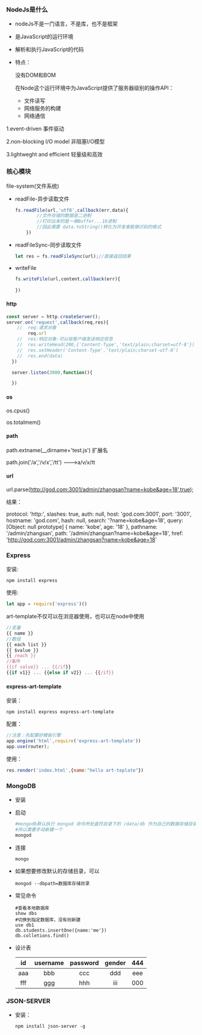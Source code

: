 ### NodeJs是什么

- nodeJs不是一门语言，不是库，也不是框架

- 是JavaScript的运行环境

- 解析和执行JavaScript的代码

- 特点：

  没有DOM和BOM

  在Node这个运行环境中为JavaScript提供了服务器级别的操作API：

  - 文件读写
  - 网络服务的构建
  - 网络通信

1.event-driven 事件驱动

2.non-blocking I/O model 非阻塞I/O模型

3.lightweght and efficient 轻量级和高效

### 核心模块

file-system(文件系统)

- readFile-异步读取文件

  ```javascript
  fs.readFile(url,'utf8',callback(err,data){
          //文件存储的数据是二进制
          //打印出来的是一串Buffer...16进制
          //因此需要 data.toString()转化为开发者能够识别的格式
      })
  ```

- readFileSync-同步读取文件

  ```javascript
  let res = fs.readFileSync(url);//直接返回结果
  ```

- writeFile

  ```javascript
  fs.writeFile(url,content,callback(err){
  	
  })
  ```

#### http

```javascript
const server = http.createServer();
server.on('request',callback(req,res){
 	//	req:请求对象
        req.url
    //	res:响应对象-可以给客户端发送响应信息
    //  res.writeHead(200,{'Content-Type','text/plain;charset=utf-8'}) 
	//	res.setHeader('Content-Type','text/plain;charset-utf-8')
	//	res.end(data)
  })

  server.listen(3000,function(){

  })  
```

#### os

os.cpus()

os.totalmem()

#### path

path.extname(__dirname+'test.js')  扩展名

path.join('/a','/v/x','/tt')  --->a/v/x/tt

#### url

url.parse(http://god.com:3001/admin/zhangsan?name=kobe&age=18',true);

结果：

  protocol: 'http:',
  slashes: true,
  auth: null,
  host: 'god.com:3001',
  port: '3001',
  hostname: 'god.com',
  hash: null,
  search: '?name=kobe&age=18',
  query: [Object: null prototype] { name: 'kobe', age: '18' },
  pathname: '/admin/zhangsan',
  path: '/admin/zhangsan?name=kobe&age=18',
  href: 'http://god.com:3001/admin/zhangsan?name=kobe&age=18' 

### Express

安装:

```shell
npm install express
```

使用:

```javascript
let app = require('express')()
```



art-template不仅可以在浏览器使用，也可以在node中使用

```javascript
//变量
{{ name }}
//数组
{{ each list }}
{{ $value }}
{{ /each }}
//条件  
{{if value}} ... {{/if}}
{{if v1}} ... {{else if v2}} ... {{/if}} 

```

#### express-art-template

安装：

```shell
npm install express express-art-template
```

配置：

```javascript
//注意：先配置好模板引擎
app.engine('html',require('express-art-template'))
app.use(router);

```

使用：

```javascript
res.render('index.html',{name:"hello art-teplate"})
```



### MongoDB

- 安装

- 启动

  ```powershell
  #mongodb默认执行 mongod 命令所处盘符目录下的 /data/db 作为自己的数据存储目录
  #所以需要手动新建一个
  mongod
  ```

- 连接

  ```shell
  mongo
  ```

- 如果想要修改默认的存储目录，可以

  ```shell
  mongod --dbpath=数据库存储目录
  ```

  

- 常见命令

  ```shell
  #查看本地数据库
  show dbs
  #切换到指定数据库，没有则新建
  use db1
  db.students.insertOne({name:'me'})
  db.colletions.find()
  ```

- 设计表

   id | username | password | gender | 444
   :-: | :-: | :-: | :-: | :-:
   aaa | bbb | ccc | ddd | eee
   fff | ggg| hhh | iii | 000

### JSON-SERVER

- 安装：

  ```shell
  npm install json-server -g
  ```

  